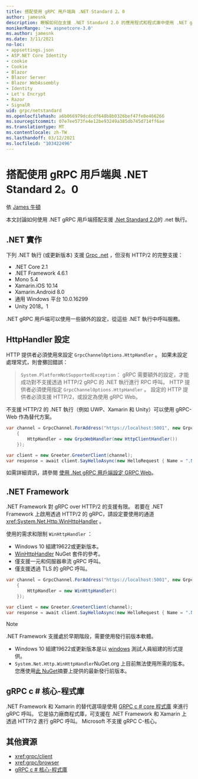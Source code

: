 ```yaml
---
title: 搭配使用 gRPC 用戶端與 .NET Standard 2。0
author: jamesnk
description: 瞭解如何在支援 .NET Standard 2.0 的應用程式和程式庫中使用 .NET gRPC 用戶端。
monikerRange: '>= aspnetcore-3.0'
ms.author: jamesnk
ms.date: 3/11/2021
no-loc:
- appsettings.json
- ASP.NET Core Identity
- cookie
- Cookie
- Blazor
- Blazor Server
- Blazor WebAssembly
- Identity
- Let's Encrypt
- Razor
- SignalR
uid: grpc/netstandard
ms.openlocfilehash: a6b066979dcdcdf648b8b0326bef47fe0e466266
ms.sourcegitcommit: 07e7ee573fe4e12be93249a385db745d714ff6ae
ms.translationtype: MT
ms.contentlocale: zh-TW
ms.lasthandoff: 03/12/2021
ms.locfileid: "103422496"
---
```

# <a name="use-grpc-client-with-net-standard-20"></a>搭配使用 gRPC 用戶端與 .NET Standard 2。0

依 [James 牛頓](https://twitter.com/jamesnk)

本文討論如何使用 .NET gRPC 用戶端搭配支援 [.Net Standard 2.0](/dotnet/standard/net-standard)的 .net 執行。

## <a name="net-implementations"></a>.NET 實作

下列 .NET 執行 (或更新版本) 支援 [Grpc .net](https://www.nuget.org/packages/Grpc.Net.Client/) ，但沒有 HTTP/2 的完整支援：

* .NET Core 2.1
* .NET Framework 4.6.1
* Mono 5.4
* Xamarin.iOS 10.14
* Xamarin.Android 8.0
* 通用 Windows 平台 10.0.16299
* Unity 2018。1

.NET gRPC 用戶端可以使用一些額外的設定，從這些 .NET 執行中呼叫服務。

## <a name="httphandler-configuration"></a>HttpHandler 設定

HTTP 提供者必須使用來設定 `GrpcChannelOptions.HttpHandler` 。 如果未設定處理常式，則會擲回錯誤：

> `System.PlatformNotSupportedException`： gRPC 需要額外的設定，才能成功對不支援透過 HTTP/2 gRPC 的 .NET 執行進行 RPC 呼叫。 HTTP 提供者必須使用指定 `GrpcChannelOptions.HttpHandler` 。 設定的 HTTP 提供者必須支援 HTTP/2，或設定為使用 gRPC Web。

不支援 HTTP/2 的 .NET 執行（例如 UWP、Xamarin 和 Unity）可以使用 gRPC-Web 作為替代方案。

```csharp
var channel = GrpcChannel.ForAddress("https://localhost:5001", new GrpcChannelOptions
    {
        HttpHandler = new GrpcWebHandler(new HttpClientHandler())
    });

var client = new Greeter.GreeterClient(channel);
var response = await client.SayHelloAsync(new HelloRequest { Name = ".NET" });
```

如需詳細資訊，請參閱 [使用 .Net gRPC 用戶端設定 GRPC Web](xref:grpc/browser#configure-grpc-web-with-the-net-grpc-client)。

## <a name="net-framework"></a>.NET Framework

.NET Framework 對 gRPC over HTTP/2 的支援有限。 若要在 .NET Framework 上啟用透過 HTTP/2 的 gRPC，請設定要使用的通道 <xref:System.Net.Http.WinHttpHandler> 。

使用的需求和限制 `WinHttpHandler` ：

* Windows 10 組建19622或更新版本。
* [WinHttpHandler](https://www.nuget.org/packages/System.Net.Http.WinHttpHandler/) NuGet 套件的參考。
* 僅支援一元和伺服器串流 gRPC 呼叫。
* 僅支援透過 TLS 的 gRPC 呼叫。

```csharp
var channel = GrpcChannel.ForAddress("https://localhost:5001", new GrpcChannelOptions
    {
        HttpHandler = new WinHttpHandler()
    });

var client = new Greeter.GreeterClient(channel);
var response = await client.SayHelloAsync(new HelloRequest { Name = ".NET" });
```

> [!NOTE]
> .NET Framework 支援處於早期階段，需要使用發行前版本軟體。
> * Windows 10 組建19622或更新版本是以 [windows](https://insider.windows.com/) 測試人員組建的形式提供。
> * `System.Net.Http.WinHttpHandler`NuGet.org 上目前無法使用所需的版本。您應使用[此 NuGet](https://pkgs.dev.azure.com/dnceng/public/_packaging/dotnet6/nuget/v3/index.json)摘要上提供的最新發行前版本。

## <a name="grpc-c-core-library"></a>gRPC c # 核心-程式庫

.NET Framework 和 Xamarin 的替代選項是使用 [GRPC c # core 程式庫](https://grpc.io/docs/languages/csharp/quickstart/) 來進行 gRPC 呼叫。 它是協力廠商程式庫，可支援在 .NET Framework 和 Xamarin 上透過 HTTP/2 進行 gRPC 呼叫。 Microsoft 不支援 gRPC C-核心。

## <a name="additional-resources"></a>其他資源

* <xref:grpc/client>
* <xref:grpc/browser>
* [gRPC c # 核心-程式庫](https://grpc.io/docs/languages/csharp/quickstart/)

